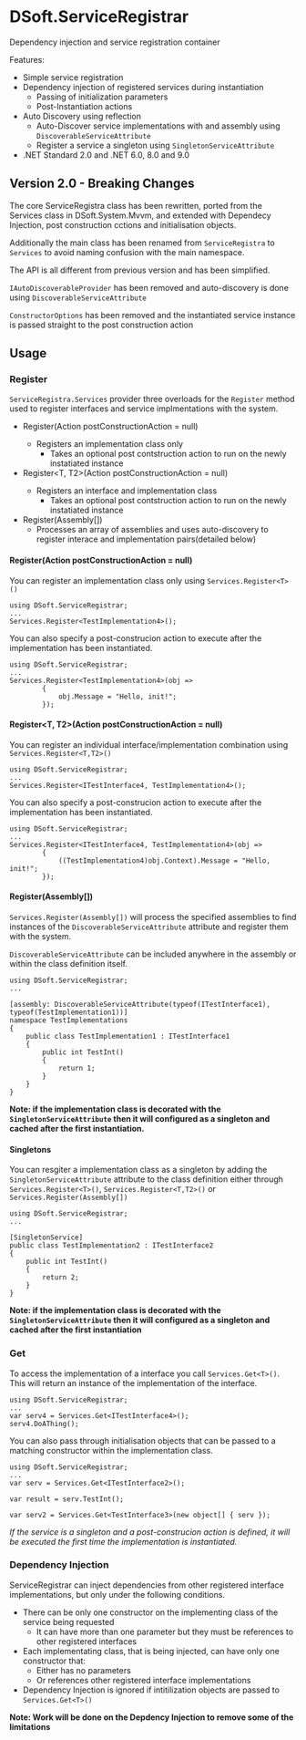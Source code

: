 # DSoft.ServiceRegistrar

Dependency injection and service registration container

Features:

- Simple service registration
- Dependency injection of registered services during instantiation
  - Passing of initialization parameters
  - Post-Instantiation actions 
- Auto Discovery using reflection
  - Auto-Discover service implementations with and assembly using `DiscoverableServiceAttribute`
  - Register a service a singleton using `SingletonServiceAttribute`
- .NET Standard 2.0 and .NET 6.0, 8.0 and 9.0

## Version 2.0 - Breaking Changes

The core ServiceRegistra class has been rewritten, ported from the Services class in DSoft.System.Mvvm, and extended with Dependecy Injection, post construction cctions and initialisation objects.

Additionally the main class has been renamed from `ServiceRegistra` to `Services` to avoid naming confusion with the main namespace.

The API is all different from previous version and has been simplified.

`IAutoDiscoverableProvider` has been removed and auto-discovery is done using `DiscoverableServiceAttribute`

`ConstructorOptions` has been removed and the instantiated service instance is passed straight to the post construction action

## Usage

### Register

`ServiceRegistra.Services` provider three overloads for the `Register` method used to register interfaces and service implmentations with the system.

- Register<T>(Action<T> postConstructionAction = null)
  - Registers an implementation class only
    - Takes an optional post contstruction action to run on the newly instatiated instance 
- Register<T, T2>(Action<T2> postConstructionAction = null)
  - Registers an interface and implementation class
    - Takes an optional post contstruction action to run on the newly instatiated instance 
- Register(Assembly[])
  - Processes an array of assemblies and uses auto-discovery to register interace and implementation pairs(detailed below)

#### Register<T>(Action<T> postConstructionAction = null)

You can register an implementation class only using `Services.Register<T>()`

    using DSoft.ServiceRegistrar;
    ...
    Services.Register<TestImplementation4>();

You can also specify a post-construcion action to execute after the implementation has been instantiated.

    using DSoft.ServiceRegistrar;
    ...
    Services.Register<TestImplementation4>(obj =>
            {
                obj.Message = "Hello, init!";
            });

#### Register<T, T2>(Action<T2> postConstructionAction = null)

You can register an individual interface/implementation combination using `Services.Register<T,T2>()`

    using DSoft.ServiceRegistrar;
    ...
    Services.Register<ITestInterface4, TestImplementation4>();

You can also specify a post-construcion action to execute after the implementation has been instantiated.

    using DSoft.ServiceRegistrar;
    ...
    Services.Register<ITestInterface4, TestImplementation4>(obj =>
            {
                ((TestImplementation4)obj.Context).Message = "Hello, init!";
            });

#### Register(Assembly[])  

`Services.Register(Assembly[])` will process the specified assemblies to find instances of the `DiscoverableServiceAttribute` attribute and register them with the system.

`DiscoverableServiceAttribute` can be included anywhere in the assembly or within the class definition itself.

    using DSoft.ServiceRegistrar;
    ...

    [assembly: DiscoverableServiceAttribute(typeof(ITestInterface1), typeof(TestImplementation1))]
    namespace TestImplementations
    {
        public class TestImplementation1 : ITestInterface1
        {
            public int TestInt()
            {
                return 1;
            }
        }
    }


**Note: if the implementation class is decorated with the `SingletonServiceAttribute` then it will configured as a singleton and cached after the first instantiation.**

#### Singletons

You can resgiter a implementation class as a singleton by adding the `SingletonServiceAttribute` attribute to the class definition either through `Services.Register<T>()`, `Services.Register<T,T2>()` or `Services.Register(Assembly[])`

    using DSoft.ServiceRegistrar;
    ...

    [SingletonService]
    public class TestImplementation2 : ITestInterface2
    {
        public int TestInt()
        {
            return 2;
        }
    }

**Note: if the implementation class is decorated with the `SingletonServiceAttribute` then it will configured as a singleton and cached after the first instantiation**
 

### Get
To access the implementation of a interface you call `Services.Get<T>()`.  This will return an instance of the implementation of the interface.  

    using DSoft.ServiceRegistrar;
    ...
    var serv4 = Services.Get<ITestInterface4>();
    serv4.DoAThing();

You can also pass through initialisation objects that can be passed to a matching constructor within the implementation class.

    using DSoft.ServiceRegistrar;
    ...
    var serv = Services.Get<ITestInterface2>();

    var result = serv.TestInt();

    var serv2 = Services.Get<TestInterface3>(new object[] { serv });

*If the service is a singleton and a post-construcion action is defined, it will be executed the first time the implementation is instantiated.*

### Dependency Injection
ServiceRegistrar can inject dependencies from other registered interface implementations, but only under the following conditions.

- There can be only one constructor on the implementing class of the service being requested
  - It can have more than one parameter but they must be references to other registered interfaces
- Each implementating class, that is being injected, can have only one constructor that:
  - Either has no parameters 
  - Or references other registered interface implementations
- Dependency Injection is ignored if intitilization objects are passed to `Services.Get<T>()`

**Note: Work will be done on the Depdency Injection to remove some of the limitations**
